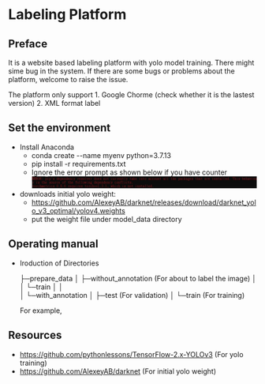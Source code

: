 # Labeling Platform

## Preface
It is a website based labeling platform with yolo model training.
There might sime bug in the system.
If there are some bugs or problems about the platform, welcome to raise the issue.

The platform only support
	1. Google Chorme (check whether it is the lastest version)
	2. XML format label

## Set the environment
+ Install Anaconda
	- conda create --name myenv python=3.7.13
	- pip install -r requirements.txt
	- Ignore the error prompt as shown below if you have counter
	![alt text](https://github.com/yui0303/labeling_platform/blob/main/src/version_error.jpg?raw=true)
+ downloads initial yolo weight:
	- https://github.com/AlexeyAB/darknet/releases/download/darknet_yolo_v3_optimal/yolov4.weights
	- put the weight file under model_data directory

## Operating manual
+ Iroduction of Directories

	├─prepare_data 
	│  ├─without_annotation	(For about to label the image)
	│  │  └─train
	│  │          
	│  └─with_annotation
	│      ├─test	(For validation)
	│      └─train 	(For training)
	
	For example,

## Resources
+ https://github.com/pythonlessons/TensorFlow-2.x-YOLOv3 (For yolo training)
+ https://github.com/AlexeyAB/darknet (For initial yolo weight)